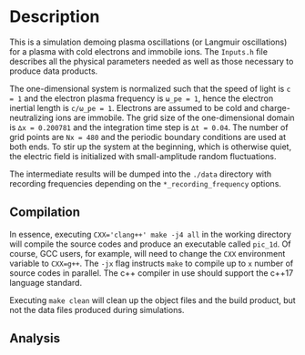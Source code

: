 # Description

This is a simulation demoing plasma oscillations (or Langmuir oscillations) for a plasma with cold electrons and immobile ions.
The `Inputs.h` file describes all the physical parameters needed as well as those necessary to produce data products.

The one-dimensional system is normalized such that
the speed of light is `c = 1` and the electron plasma frequency is `ω_pe = 1`, hence the electron inertial length is `c/ω_pe = 1`.
Electrons are assumed to be cold and charge-neutralizing ions are immobile.
The grid size of the one-dimensional domain is `∆x = 0.200781` and the integration time step is `∆t = 0.04`.
The number of grid points are `Nx = 480` and the periodic boundary conditions are used at both ends.
To stir up the system at the beginning, which is otherwise quiet,
the electric field is initialized with small-amplitude random fluctuations.

The intermediate results will be dumped into the `./data` directory with recording frequencies
depending on the `*_recording_frequency` options.


## Compilation

In essence, executing `CXX='clang++' make -j4 all` in the working directory will
compile the source codes and produce an executable called `pic_1d`.
Of course, GCC users, for example, will need to change the `CXX` environment variable to `CXX=g++`.
The `-jx` flag instructs `make` to compile up to `x` number of source codes in parallel.
The c++ compiler in use should support the c++17 language standard.

Executing `make clean` will clean up the object files and the build product,
but not the data files produced during simulations.


## Analysis
